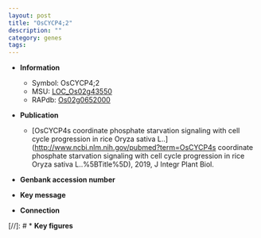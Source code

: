```yaml
---
layout: post
title: "OsCYCP4;2"
description: ""
category: genes
tags: 
---
```


* **Information**  
    + Symbol: OsCYCP4;2  
    + MSU: [LOC_Os02g43550](http://rice.plantbiology.msu.edu/cgi-bin/ORF_infopage.cgi?orf=LOC_Os02g43550)  
    + RAPdb: [Os02g0652000](http://rapdb.dna.affrc.go.jp/viewer/gbrowse_details/irgsp1?name=Os02g0652000)  

* **Publication**  
    + [OsCYCP4s coordinate phosphate starvation signaling with cell cycle progression in rice Oryza sativa L..](http://www.ncbi.nlm.nih.gov/pubmed?term=OsCYCP4s coordinate phosphate starvation signaling with cell cycle progression in rice Oryza sativa L..%5BTitle%5D), 2019, J Integr Plant Biol.

* **Genbank accession number**  

* **Key message**  

* **Connection**  

[//]: # * **Key figures**  


